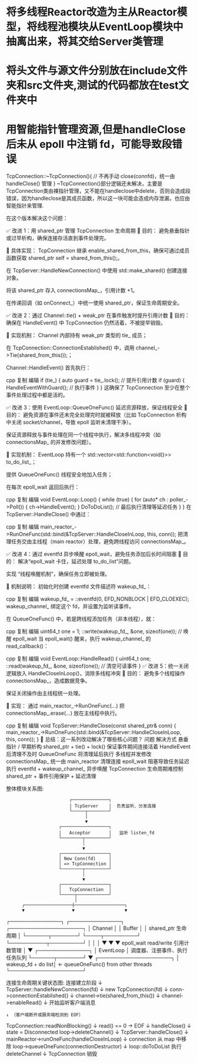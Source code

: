 # 将多线程Reactor改造为主从Reactor模型，将线程池模块从EventLoop模块中抽离出来，将其交给Server类管理
# 将头文件与源文件分别放在include文件夹和src文件夹,测试的代码都放在test文件夹中

# 用智能指针管理资源,但是handleClose 后未从 epoll 中注销 fd，可能导致段错误

TcpConnection::~TcpConnection(){
    // 不再手动 close(connfd)，统一由 handleClose() 管理
}
~TcpConnection()部分逻辑还未解决，主要是TcpConnection类由裸指针管理，又不能在handleclose中delete，否则会造成段错误，因为handleclose是其成员函数，所以这一块可能会造成内存泄漏，也应由智能指针来管理.

在这个版本解决这个问题：

✅ 改进 1：用 shared_ptr 管理 TcpConnection 生命周期
🎯 目的：
避免悬垂指针或过早析构，确保连接存活直到事件处理完。

🔧 具体实现：
TcpConnection 继承 enable_shared_from_this<TcpConnection>，确保可通过成员函数获取 shared_ptr<TcpConnection> self = shared_from_this();。

在 TcpServer::HandleNewConnection() 中使用 std::make_shared<TcpConnection>() 创建连接对象。

将该 shared_ptr 存入 connectionsMap_，引用计数 +1。

在传递回调（如 onConnect_）中统一使用 shared_ptr<TcpConnection>，保证生命周期安全。

✅ 改进 2：通过 Channel::tie() + weak_ptr 在事件触发时提升引用计数
🎯 目的：
确保在 HandleEvent() 中 TcpConnection 仍然活着，不被提早销毁。

🔧 实现机制：
Channel 内部持有 weak_ptr<void> 类型的 tie_ 成员；

在 TcpConnection::ConnectionEstablished() 中，调用 channel_->Tie(shared_from_this());；

Channel::HandleEvent() 首先执行：

cpp
复制
编辑
if (tie_) {
  auto guard = tie_.lock();  // 提升引用计数
  if (guard) {
    HandleEventWithGuard();  // 执行事件
  }
}
这确保了 TcpConnection 至少在整个事件处理过程中都是活的。

✅ 改进 3：使用 EventLoop::QueueOneFunc() 延迟资源释放，保证线程安全
🎯 目的：
避免资源在事件还未完全处理完时就被释放（比如 TcpConnection 析构中关闭 socket/channel，导致 epoll 监听未清理干净）。

保证资源释放与事件处理在同一个线程中执行，解决多线程冲突（如 connectionsMap_ 的并发修改问题）。

🔧 实现机制：
EventLoop 持有一个 std::vector<std::function<void()>> to_do_list_；

提供 QueueOneFunc() 线程安全地加入任务；

在每次 epoll_wait 返回后执行：

cpp
复制
编辑
void EventLoop::Loop() {
    while (true) {
        for (auto* ch : poller_->Poll()) {
            ch->HandleEvent();
        }
        DoToDoList();  // 最后执行清理等延迟任务
    }
}
在 TcpServer::HandleClose() 中通过：

cpp
复制
编辑
main_reactor_->RunOneFunc(std::bind(&TcpServer::HandleCloseInLoop, this, conn));
把清理任务交由主线程（main reactor）处理，避免跨线程访问 connectionsMap_。

✅ 改进 4：通过 eventfd 异步唤醒 epoll_wait，避免任务添加后长时间阻塞
🎯 目的：
解决“epoll_wait 卡住，延迟处理 to_do_list”问题。

实现 “线程唤醒机制”，确保任务立即被处理。

🔧 机制说明：
初始化时创建 eventfd 文件描述符 wakeup_fd_：

cpp
复制
编辑
wakeup_fd_ = ::eventfd(0, EFD_NONBLOCK | EFD_CLOEXEC);
wakeup_channel_ 绑定这个 fd，并设置为监听读事件。

在 QueueOneFunc() 中，若是跨线程添加任务（非本线程），就：

cpp
复制
编辑
uint64_t one = 1;
::write(wakeup_fd_, &one, sizeof(one));  // 唤醒 epoll_wait
当 epoll_wait() 醒来，执行 wakeup_channel_ 的 read_callback()：

cpp
复制
编辑
void EventLoop::HandleRead() {
    uint64_t one;
    ::read(wakeup_fd_, &one, sizeof(one));  // 清空可读事件
}
✅ 改进 5：统一关闭逻辑放入 HandleCloseInLoop()，消除多线程冲突
🎯 目的：
避免多个线程操作 connectionsMap_，造成数据竞争。

保证关闭操作由主线程统一处理。

🔧 实现：
通过 main_reactor_->RunOneFunc(...) 把 connectionsMap_.erase(...) 放在主线程中执行。

cpp
复制
编辑
void TcpServer::HandleClose(const shared_ptr<TcpConnection>& conn) {
    main_reactor_->RunOneFunc(std::bind(&TcpServer::HandleCloseInLoop, this, conn));
}
🧠 总结：这一系列改动解决了哪些核心问题？
问题	解决方式
悬垂指针 / 早期析构	shared_ptr + tie() + lock() 保证事件期间连接活着
HandleEvent 后清理不及时	QueueOneFunc 将清理延后执行
多线程并发修改 connectionsMap_	统一由 main_reactor 清理连接
epoll_wait 阻塞导致任务延迟执行	eventfd + wakeup_channel_ 异步唤醒
TcpConnection 生命周期难控制	shared_ptr + 事件引用保护 + 延迟清理

整体模块关系图:

                            ┌──────────────┐
                            │ TcpServer    │  负责监听、分发连接
                            └─────┬────────┘
                                  │
                                  ▼
                        ┌──────────────────┐
                        │   Acceptor       │   监听 listen_fd
                        └────────┬─────────┘
                                 │
                                 ▼
                        ┌──────────────────┐
                        │ New Conn(fd)     │
                        │ => TcpConnection │
                        └────────┬─────────┘
                                 │
                                 ▼
                        ┌──────────────────┐
                        │   TcpConnection  │
                        └─────┬────────────┘
                              │
          ┌──────────────────┼───────────────────┐
          ▼                  ▼                   ▼
  ┌──────────────┐   ┌──────────────┐   ┌────────────────────┐
  │   Channel    │   │  Buffer      │   │ shared_ptr 生命周期 │
  └──────┬───────┘   └────┬─────────┘   └──────────┬─────────┘
         │                │                        │
         ▼                ▼                        ▼
    epoll_wait      read/write                 引用计数管理
         │
         ▼
 ┌──────────────┐
 │  EventLoop   │  调度器、注册事件、执行任务队列
 └──────┬───────┘
        ▼
┌────────────────────┐
│ wakeup_fd + do list│ <- queueOneFunc() from other threads
└────────────────────┘

连接生命周期关键状态图:
连接建立阶段
    ↓
TcpServer::handleNewConnection(fd)
    ↓
new TcpConnection(fd)
    ↓
conn->connectionEstablished()
    ↓
channel->tie(shared_from_this())
    ↓
channel->enableRead()
    ↓
开始监听客户端消息

    ↓ （客户端断开或服务端检测到 EOF）
TcpConnection::readNonBlocking()
    ↓
read() == 0 → EOF
    ↓
handleClose()
    ↓
state = Disconnected
loop->deleteChannel()
    ↓
TcpServer::handleClose()
    ↓
mainReactor->runOneFunc(handleCloseInLoop)
    ↓
connection 从 map 中移除
loop->queueOneFunc(connectionDestructor)
    ↓
loop::doToDoList 执行 deleteChannel
    ↓
TcpConnection 销毁
